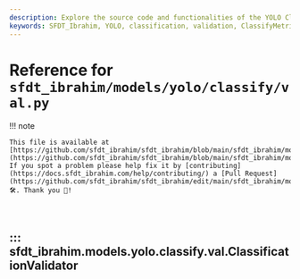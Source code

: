 ```yaml
---
description: Explore the source code and functionalities of the YOLO Classification Validator in SFDT_Ibrahim for evaluating classification models effectively.
keywords: SFDT_Ibrahim, YOLO, classification, validation, ClassifyMetrics, ConfusionMatrix, PyTorch, deep learning, model evaluation, AI, machine learning
---
```


# Reference for `sfdt_ibrahim/models/yolo/classify/val.py`

!!! note

    This file is available at [https://github.com/sfdt_ibrahim/sfdt_ibrahim/blob/main/sfdt_ibrahim/models/yolo/classify/val.py](https://github.com/sfdt_ibrahim/sfdt_ibrahim/blob/main/sfdt_ibrahim/models/yolo/classify/val.py). If you spot a problem please help fix it by [contributing](https://docs.sfdt_ibrahim.com/help/contributing/) a [Pull Request](https://github.com/sfdt_ibrahim/sfdt_ibrahim/edit/main/sfdt_ibrahim/models/yolo/classify/val.py) 🛠️. Thank you 🙏!

<br>

## ::: sfdt_ibrahim.models.yolo.classify.val.ClassificationValidator

<br><br>
